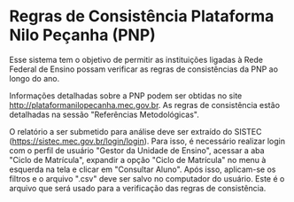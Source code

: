 # Regras de Consistência Plataforma Nilo Peçanha (PNP)

Esse sistema tem o objetivo de permitir as instituições ligadas à Rede Federal de Ensino possam verificar as regras de consistências da PNP ao longo do ano.

Informações detalhadas sobre a PNP podem ser obtidas no site http://plataformanilopecanha.mec.gov.br. As regras de consistência estão detalhadas na sessão "Referências Metodológicas".

O relatório a ser submetido para análise deve ser extraído do SISTEC (https://sistec.mec.gov.br/login/login). Para isso, é necessário realizar login com o perfil de usuário "Gestor da Unidade de Ensino", acessar a aba "Ciclo de Matrícula", expandir a opção "Ciclo de Matrícula" no menu à esquerda na tela e clicar em "Consultar Aluno". Após isso, aplicam-se os filtros e o arquivo ".csv" deve ser salvo no computador do usuário. Este é o arquivo que será usado para a verificação das regras de consistência.